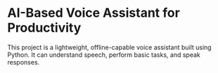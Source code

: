 # AI-Based Voice Assistant for Productivity
This project is a lightweight, offline-capable voice assistant built using Python.
It can understand speech, perform basic tasks, and speak responses.
